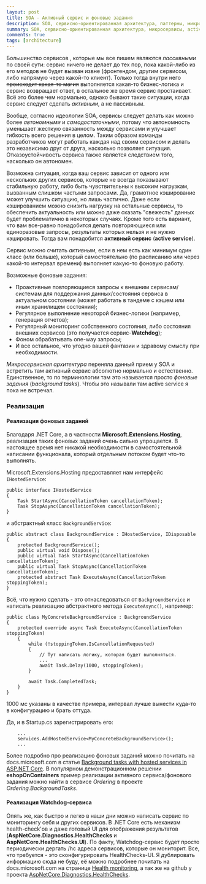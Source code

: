 ```yaml
---
layout: post
title: SOA - Активный сервис и фоновые задания
description: SOA, сервисно-ориентированная архитектура, паттерны, микросервисы, active service, aктивный сервис, фоновые задания, background tasks.
summary: SOA, сервисно-ориентированная архитектура, микросервисы, active service, aктивный сервис, реализация, фоновые задания, background tasks.
comments: true
tags: [architecture]
---
```


Большинство сервисов , которые мы все пишем являются _пассивными_ по своей сути: сервис ничего не делает до тех пор, пока какой-либо из его методов не будет вызван извне (фронтендом, другим сервисом, либо напрямую через какой-то клиент). Только тогда внутри него ~~происходит какая-то магия~~ выполняется какая-то бизнес-логика и сервис возвращает ответ, в остальное же время сервис простаивает. Всё это более чем нормально, однако бывают такие ситуации, когда сервис следует сделать _активным_, а не пассивным.

Вообще, согласно идеологии SOA, сервисы следует делать как можно более _автономными_ и _самодостаточными_, потому что автономность уменьшает жесткую связанность между сервисами и улучшает гибкость всего решения в целом. Таким образом команды разработчиков могут работать каждая над своим сервисом и делать это независимо друг от друга, насколько позволяет ситуация. Отказоустойчивость сервиса также является следствием того, насколько он автономен.

Возможна ситуация, когда ваш сервис зависит от одного или нескольких других сервисов, которые не всегда показывают стабильную работу, либо быть чувствительны к высоким нагрузкам, вызванным слишком частыми запросами. Да, грамотное кэширование может улучшить ситуацию, но лишь частично. Даже если кэшированием можно снизить нагрузку на остальные сервисы, то обеспечить актуальность или можно даже сказать "свежесть" данных будет проблематично в некоторых случаях. Кроме того есть вариант, что вам все-равно понадобится делать повторяющиеся или единоразовые запросы, результаты которых нельзя и не нужно кэшировать. Тогда вам понадобится **активный сервис** (**active service**).

Сервис можно считать _активным_, если в нем есть как минимум один класс (или больше), который самостоятельно (по расписанию или через какой-то интервал времени) выполняет какую-то фоновую работу.

Возможные фоновые задания:
- Проактивные повторяющиеся запросы к внешним сервисам/системам для поддержания данных/состояния сервиса в актуальном состоянии (может работать в тандеме с кэшем или иным хранилищем состояния);
- Регулярное выполнение некоторой бизнес-логики (например, генерация отчетов);
- Регулярный мониторинг собственного состояния, либо состояния внешних сервисов (это получается сервис-**Watchdog**);
- Фоном обрабатывать one-way запросы;
- И все остальное, что угодно вашей фантазии и здравому смыслу при необходимости.

_Микросервисная архитектура_ переняла данный прием у SOA и встретить там активный сервис абсолютно нормально и естественно. Единственное, то по терминологии там это называется просто _фоновые задания_ (_background tasks_). Чтобы это называли там active service я пока не встречал.

### Реализация
#### Реализация фоновых заданий
Благодаря .NET Core, а в частности **Microsoft.Extensions.Hosting**, реализация таких фоновых заданий очень сильно упрощается. В настоящее время нет никакой необходимости в самостоятельной написании функционала, который отдельным потоком будет что-то выполнять. 

Microsoft.Extensions.Hosting предоставляет нам интерфейс `IHostedService`:
```
public interface IHostedService
{
    Task StartAsync(CancellationToken cancellationToken);
    Task StopAsync(CancellationToken cancellationToken);
}
```
и абстрактный класс `BackgroundService`:
```
public abstract class BackgroundService : IHostedService, IDisposable
{
    protected BackgroundService();
    public virtual void Dispose();
    public virtual Task StartAsync(CancellationToken cancellationToken);
    public virtual Task StopAsync(CancellationToken cancellationToken);
    protected abstract Task ExecuteAsync(CancellationToken stoppingToken);
}
```
Всё, что нужно сделать - это отнаследоваться от `BackgroundService` и написать реализацию абстрактного метода `ExecuteAsync()`, например:
```
public class MyConcreteBackgroundService : BackgroundService
{
    protected override async Task ExecuteAsync(CancellationToken stoppingToken)
    {
        while (!stoppingToken.IsCancellationRequested)
        {
            // Тут написать логику, которая будет выполняться.
            ...
            await Task.Delay(1000, stoppingToken);
        }

        await Task.CompletedTask;
    }
}
```
1000 мс указаны в качестве примера, интервал лучше вынести куда-то в конфигурацию и брать оттуда.

Да, и в Startup.cs зарегистрировать его:
```
    ...
    services.AddHostedService<MyConcreteBackgroundService>();
    ...
```

Более подробно про реализацию фоновых заданий можно почитать на docs.microsoft.com в статье [Background tasks with hosted services in ASP.NET Core](https://docs.microsoft.com/en-us/aspnet/core/fundamentals/host/hosted-services?view=aspnetcore-3.1&tabs=visual-studio). В популярном демонстрационном решении **eshopOnContainers** пример реализации активного сервиса/фонового задания можно найти в сервисе _Ordering_ в проекте _Ordering.BackgroundTasks_.

#### Реализация Watchdog-сервиса
Опять же, как быстро и легко в наши дни можно написать сервис по мониторингу себя и других сервисов. В .NET Core есть механизм health-check'ов и даже готовый UI для отображения результатов (**AspNetCore.Diagnostics.HealthChecks** и **AspNetCore.HealthChecks.UI**). По факту, Watchdog-сервис будет просто периодически дергать /hc адреса сервисов, которые он мониторит. Все, что требуется - это сконфигурировать HealthChecks-UI. Я дублировать информацию сюда не буду, её можно подробнее почитать на docs.microsoft.com на странице [Health monitoring](https://docs.microsoft.com/en-us/dotnet/architecture/microservices/implement-resilient-applications/monitor-app-health#use-watchdogs), а так же на github у проекта [AspNetCore.Diagnostics.HealthChecks](https://github.com/xabaril/AspNetCore.Diagnostics.HealthChecks).